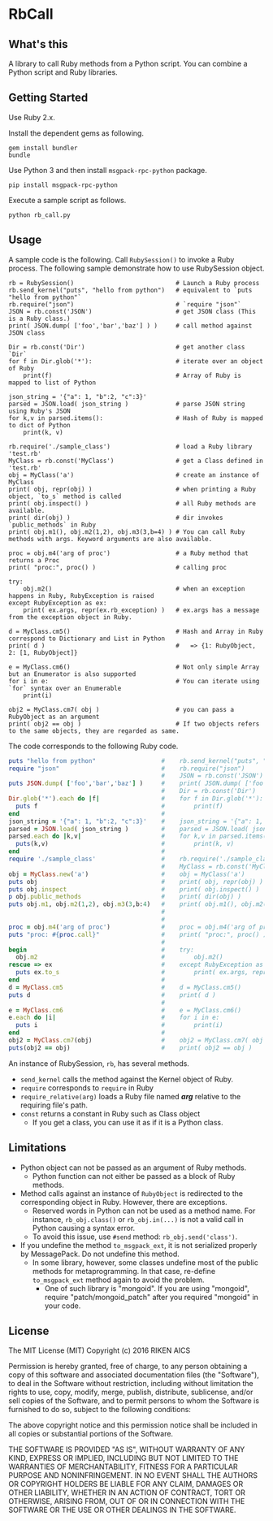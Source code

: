 # RbCall

## What's this

A library to call Ruby methods from a Python script.
You can combine a Python script and Ruby libraries.

## Getting Started

Use Ruby 2.x.

Install the dependent gems as following.

```
gem install bundler
bundle
```

Use Python 3 and then install `msgpack-rpc-python` package.

```
pip install msgpack-rpc-python
```

Execute a sample script as follows.

```
python rb_call.py
```

## Usage

A sample code is the following.
Call `RubySession()` to invoke a Ruby process. The following sample demonstrate how to use RubySession object.

```py3
rb = RubySession()                            # Launch a Ruby process
rb.send_kernel("puts", "hello from python")   # equivalent to `puts "hello from python"`
rb.require("json")                            # `require "json"`
JSON = rb.const('JSON')                       # get JSON class (This is a Ruby class.)
print( JSON.dump( ['foo','bar','baz'] ) )     # call method against JSON class

Dir = rb.const('Dir')                         # get another class `Dir`
for f in Dir.glob('*'):                       # iterate over an object of Ruby
    print(f)                                  # Array of Ruby is mapped to list of Python

json_string = '{"a": 1, "b":2, "c":3}'
parsed = JSON.load( json_string )             # parse JSON string using Ruby's JSON
for k,v in parsed.items():                    # Hash of Ruby is mapped to dict of Python
    print(k, v)

rb.require('./sample_class')                  # load a Ruby library 'test.rb'
MyClass = rb.const('MyClass')                 # get a Class defined in 'test.rb'
obj = MyClass('a')                            # create an instance of MyClass
print( obj, repr(obj) )                       # when printing a Ruby object, `to_s` method is called
print( obj.inspect() )                        # all Ruby methods are available.
print( dir(obj) )                             # dir invokes `public_methods` in Ruby
print( obj.m1(), obj.m2(1,2), obj.m3(3,b=4) ) # You can call Ruby methods with args. Keyword arguments are also available.

proc = obj.m4('arg of proc')                  # a Ruby method that returns a Proc
print( "proc:", proc() )                      # calling proc

try:
    obj.m2()                                  # when an exception happens in Ruby, RubyException is raised
except RubyException as ex:
    print( ex.args, repr(ex.rb_exception) )   # ex.args has a message from the exception object in Ruby.

d = MyClass.cm5()                             # Hash and Array in Ruby correspond to Dictionary and List in Python
print( d )                                    #   => {1: RubyObject, 2: [1, RubyObject]}

e = MyClass.cm6()                             # Not only simple Array but an Enumerator is also supported
for i in e:                                   # You can iterate using `for` syntax over an Enumerable
    print(i)

obj2 = MyClass.cm7( obj )                     # you can pass a RubyObject as an argument
print( obj2 == obj )                          # If two objects refers to the same objects, they are regarded as same.
```

The code corresponds to the following Ruby code.

```rb
puts "hello from python"                  #    rb.send_kernel("puts", "hello from python")
require "json"                            #    rb.require("json")
                                          #    JSON = rb.const('JSON')
puts JSON.dump( ['foo','bar','baz'] )     #    print( JSON.dump( ['foo','bar','baz'] ) )
                                          #    Dir = rb.const('Dir')
Dir.glob('*').each do |f|                 #    for f in Dir.glob('*'):
  puts f                                  #        print(f)
end                                       #
json_string = '{"a": 1, "b":2, "c":3}'    #    json_string = '{"a": 1, "b":2, "c":3}'
parsed = JSON.load( json_string )         #    parsed = JSON.load( json_string )
parsed.each do |k,v|                      #    for k,v in parsed.items():
  puts(k,v)                               #        print(k, v)
end                                       #
require './sample_class'                  #    rb.require('./sample_class')
                                          #    MyClass = rb.const('MyClass')
obj = MyClass.new('a')                    #    obj = MyClass('a')
puts obj                                  #    print( obj, repr(obj) )
puts obj.inspect                          #    print( obj.inspect() )
p obj.public_methods                      #    print( dir(obj) )
puts obj.m1, obj.m2(1,2), obj.m3(3,b:4)   #    print( obj.m1(), obj.m2(1,2), obj.m3(3,b=4))
                                          #
                                          #
proc = obj.m4('arg of proc')              #    proc = obj.m4('arg of proc')
puts "proc: #{proc.call}"                 #    print( "proc:", proc() )
                                          #
begin                                     #    try:
  obj.m2                                  #        obj.m2()
rescue => ex                              #    except RubyException as ex:
  puts ex.to_s                            #        print( ex.args, repr(ex.rb_exception) )
end                                       #
d = MyClass.cm5                           #    d = MyClass.cm5()
puts d                                    #    print( d )
                                          #
e = MyClass.cm6                           #    e = MyClass.cm6()
e.each do |i|                             #    for i in e:
  puts i                                  #        print(i)
end                                       #
obj2 = MyClass.cm7(obj)                   #    obj2 = MyClass.cm7( obj )
puts(obj2 == obj)                         #    print( obj2 == obj )
```


An instance of RubySession, `rb`, has several methods.

- `send_kernel` calls the method against the Kernel object of Ruby.
- `require` corresponds to `require` in Ruby
- `require_relative(arg)` loads a Ruby file named ***arg*** relative to the requiring file's path.
- `const` returns a constant in Ruby such as Class object
    - If you get a class, you can use it as if it is a Python class.

## Limitations

- Python object can not be passed as an argument of Ruby methods.
    - Python function can not either be passed as a block of Ruby methods.
- Method calls against an instance of `RubyObject` is redirected to the corresponding object in Ruby. However, there are exceptions.
    - Reserved words in Python can not be used as a method name. For instance, `rb_obj.class()` or `rb_obj.in(...)` is not a valid call in Python causing a syntax error.
    - To avoid this issue, use `#send` method: `rb_obj.send('class')`.
- If you undefine the method `to_msgpack_ext`, it is not serialized properly by MessagePack. Do not undefine this method.
    - In some library, however, some classes undefine most of the public methods for metaprogramming. In that case, re-define `to_msgpack_ext` method again to avoid the problem.
        - One of such library is "mongoid". If you are using "mongoid", require "patch/mongoid_patch" after you required "mongoid" in your code.

## License

The MIT License (MIT)
Copyright (c) 2016 RIKEN AICS

Permission is hereby granted, free of charge, to any person obtaining a copy of this software and associated documentation files (the "Software"), to deal in the Software without restriction, including without limitation the rights to use, copy, modify, merge, publish, distribute, sublicense, and/or sell copies of the Software, and to permit persons to whom the Software is furnished to do so, subject to the following conditions:

The above copyright notice and this permission notice shall be included in all copies or substantial portions of the Software.

THE SOFTWARE IS PROVIDED "AS IS", WITHOUT WARRANTY OF ANY KIND, EXPRESS OR IMPLIED, INCLUDING BUT NOT LIMITED TO THE WARRANTIES OF MERCHANTABILITY, FITNESS FOR A PARTICULAR PURPOSE AND NONINFRINGEMENT. IN NO EVENT SHALL THE AUTHORS OR COPYRIGHT HOLDERS BE LIABLE FOR ANY CLAIM, DAMAGES OR OTHER LIABILITY, WHETHER IN AN ACTION OF CONTRACT, TORT OR OTHERWISE, ARISING FROM, OUT OF OR IN CONNECTION WITH THE SOFTWARE OR THE USE OR OTHER DEALINGS IN THE SOFTWARE.


